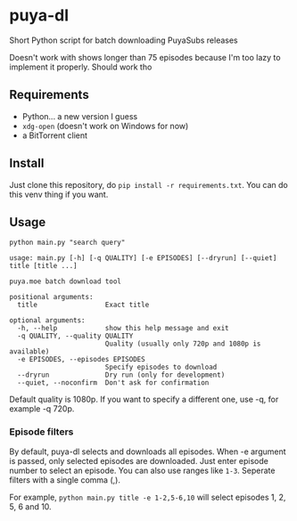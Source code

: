 # puya-dl

Short Python script for batch downloading PuyaSubs releases

Doesn't work with shows longer than 75 episodes because I'm too lazy to implement it properly. Should work tho

## Requirements
* Python... a new version I guess
* `xdg-open` (doesn't work on Windows for now)
* a BitTorrent client

## Install
Just clone this repository, do `pip install -r requirements.txt`. You can do this venv thing if you want.

## Usage
`python main.py "search query"`

```
usage: main.py [-h] [-q QUALITY] [-e EPISODES] [--dryrun] [--quiet] title [title ...]

puya.moe batch download tool

positional arguments:
  title                 Exact title

optional arguments:
  -h, --help            show this help message and exit
  -q QUALITY, --quality QUALITY
                        Quality (usually only 720p and 1080p is available)
  -e EPISODES, --episodes EPISODES
                        Specify episodes to download
  --dryrun              Dry run (only for development)
  --quiet, --noconfirm  Don't ask for confirmation
```

Default quality is 1080p. If you want to specify a different one, use -q, for example -q 720p.

### Episode filters
By default, puya-dl selects and downloads all episodes. When -e argument is passed, only selected episodes are downloaded. Just enter episode number to select an episode. You can also use ranges like `1-3`. Seperate filters with a single comma (,).

For example, `python main.py title -e 1-2,5-6,10` will select episodes 1, 2, 5, 6 and 10.